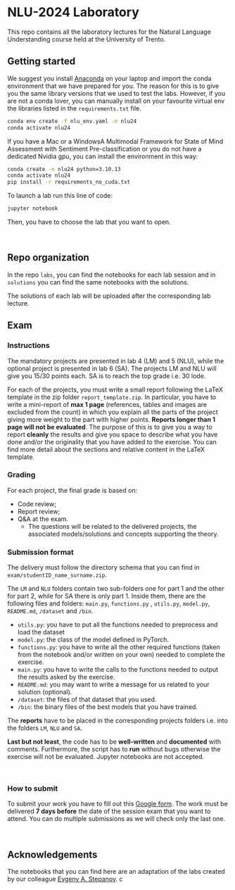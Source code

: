 # NLU-2024 Laboratory

This repo contains all the laboratory lectures for the Natural Language Understanding course held at the University of Trento.
<br>

## Getting started

We suggest you install [Anaconda](https://www.anaconda.com/download) on your laptop and import the conda environment that we have prepared for you. The reason for this is to give you the same library versions that we used to test the labs. However, if you are not a conda lover, you can manually install on your favourite virtual env the libraries listed in the `requirements.txt` file.

```bash
conda env create -f nlu_env.yaml -n nlu24
conda activate nlu24
```

If you have a Mac or a WindowsA Multimodal Framework for State of Mind Assessment with Sentiment Pre-classification or you do not have a dedicated Nvidia gpu, you can install the environment in this way:

```bash
conda create -n nlu24 python=3.10.13
conda activate nlu24
pip install -r requirements_no_cuda.txt
```

To launch a lab run this line of code:

```bash
jupyter notebook
```

Then, you have to choose the lab that you want to open.

<br>

## Repo organization

In the repo `labs`, you can find the notebooks for each lab session and in `solutions` you can find the same notebooks with the solutions.
<br>

The solutions of each lab will be uploaded after the corresponding lab lecture.

## Exam

### Instructions

The mandatory projects are presented in lab 4 (LM) and 5 (NLU), while the optional project is presented in lab 6 (SA). The projects LM and NLU will give you 15/30 points each. SA is to reach the top grade i.e. 30 lode.

For each of the projects, you must write a small report following the LaTeX template in the zip folder `report_template.zip`. In particular, you have to write a mini-report of **max 1 page** (references, tables and images are excluded from the count) in which you explain all the parts of the project giving more weight to the part with higher points. **Reports longer than 1 page will not be evaluated**. The purpose of this is to give you a way to report **cleanly** the results and give you space to describe what you have done and/or the originality that you have added to the exercise. You can find more detail about the sections and relative content in the LaTeX template.

### Grading

For each project, the final grade is based on:

- Code review;
- Report review;
- Q&A at the exam.
  - The questions will be related to the delivered projects, the associated models/solutions and concepts supporting the theory.

### Submission format

The delivery must follow the directory schema that you can find in `exam/studentID_name_surname.zip`.

The `LM` and `NLU` folders contain two sub-folders one for part 1 and the other for part 2, while for SA there is only part 1. Inside them, there are the following files and folders: `main.py`, `functions.py` , `utils.py`, `model.py`, `README.md`, `/dataset` and `/bin`.

- `utils.py`: you have to put all the functions needed to preprocess and load the dataset
- `model.py`: the class of the model defined in PyTorch.
- `functions.py`: you have to write all the other required functions (taken from the notebook and/or written on your own) needed to complete the exercise.
- `main.py`: you have to write the calls to the functions needed to output the results asked by the exercise.
- `README.md`: you may want to write a message for us related to your solution (optional).
- `/dataset`: the files of that dataset that you used.
- `/bin`: the binary files of the best models that you have trained.

The **reports** have to be placed in the corresponding projects folders i.e. into the folders `LM`, `NLU` and `SA`.

**Last but not least**, the code has to be **well-written** and **documented** with comments. Furthermore, the script has to **run** without bugs otherwise the exercise will not be evaluated. Jupyter notebooks are not accepted.

<br>

### How to submit

To submit your work you have to fill out this [Google form](https://forms.gle/2UNFNRDDAboTgeuG9). The work must be delivered **7 days before** the date of the session exam that you want to attend. You can do multiple submissions as we will check only the last one.

<br>

## Acknowledgements

The notebooks that you can find here are an adaptation of the labs created by our colleague [Evgeny A. Stepanov](https://github.com/esrel).
c
